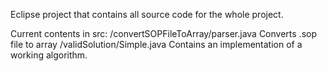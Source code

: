 Eclipse project that contains all source code for the whole project.

Current contents in src:
/convertSOPFileToArray/parser.java Converts .sop file to array
/validSolution/Simple.java Contains an implementation of a working algorithm.